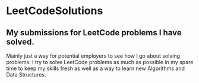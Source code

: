 # LeetCodeSolutions
## My submissions for LeetCode problems I have solved.
Mainly just a way for potential employers to see how I go about solving problems.
I try to solve LeetCode problems as much as possible in my spare time to keep my skills fresh as well as a way to learn new Algorithms and Data Structures.
